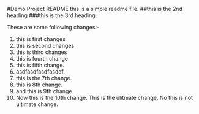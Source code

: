 #Demo Project README
this is a simple readme file.
##this is the 2nd heading
###this is the 3rd heading.

These are some following changes:-
1. this is first changes
2. this is second changes
3. this is third changes
4. this is fourth change
5. this is fifth change.
6. asdfasdfasdfasddf.
7. this is the 7th change.
8.  this is 8th change.
9. and this is 9th  change.
10. Now this is the 10th change.
This is the ulitmate change.
No this is not ultimate change.
